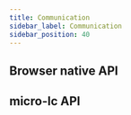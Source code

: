 ```yaml
---
title: Communication
sidebar_label: Communication
sidebar_position: 40
---
```


## Browser native API

## micro-lc API


